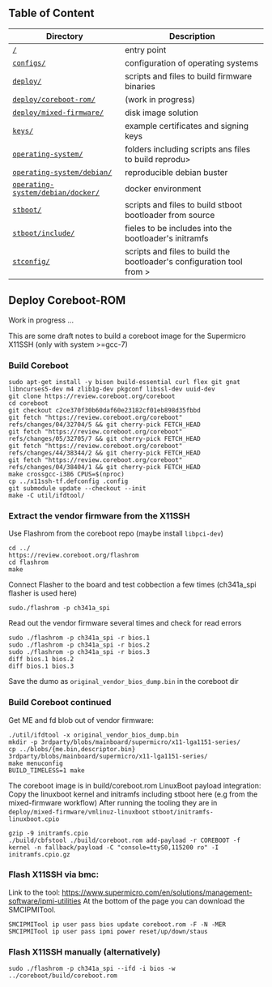 ## Table of Content
Directory | Description
------------ | -------------
[`/`](../../README.md#scripts) | entry point
[`configs/`](../../configs/README.md#configs) | configuration of operating systems
[`deploy/`](../README.md#deploy) | scripts and files to build firmware binaries
[`deploy/coreboot-rom/`](README.md#deploy-coreboot-rom) | (work in progress)
[`deploy/mixed-firmware/`](../mixed-firmware/README.md#deploy-mixed-firmware) | disk image solution
[`keys/`](../../keys/README.md#keys) | example certificates and signing keys
[`operating-system/`](../../operating-system/README.md#operating-system) | folders including scripts ans files to build reprodu>
[`operating-system/debian/`](../../operating-system/debian/README.md#operating-system-debian) | reproducible debian buster
[`operating-system/debian/docker/`](../../operating-system/debian/docker/README.md#operating-system-debian-docker) | docker environment
[`stboot/`](../../stboot/README.md#stboot) | scripts and files to build stboot bootloader from source
[`stboot/include/`](../../stboot/include/README.md#stboot-include) | fieles to be includes into the bootloader's initramfs
[`stconfig/`](../../stconfig/README.md#stconfig) | scripts and files to build the bootloader's configuration tool from >

## Deploy Coreboot-ROM
Work in progress ...

This are some draft notes to build a coreboot image for the Supermicro X11SSH (only with system >=gcc-7)

### Build Coreboot
```
sudo apt-get install -y bison build-essential curl flex git gnat libncurses5-dev m4 zlib1g-dev pkgconf libssl-dev uuid-dev
git clone https://review.coreboot.org/coreboot
cd coreboot
git checkout c2ce370f30b60daf60e23182cf01eb898d35fbbd
git fetch "https://review.coreboot.org/coreboot" refs/changes/04/32704/5 && git cherry-pick FETCH_HEAD
git fetch "https://review.coreboot.org/coreboot" refs/changes/05/32705/7 && git cherry-pick FETCH_HEAD
git fetch "https://review.coreboot.org/coreboot" refs/changes/44/38344/2 && git cherry-pick FETCH_HEAD
git fetch "https://review.coreboot.org/coreboot" refs/changes/04/38404/1 && git cherry-pick FETCH_HEAD
make crossgcc-i386 CPUS=$(nproc)
cp ../x11ssh-tf.defconfig .config
git submodule update --checkout --init
make -C util/ifdtool/
```
### Extract the vendor firmware from the X11SSH
Use Flashrom from the coreboot repo (maybe install `libpci-dev`)
```
cd ../
https://review.coreboot.org/flashrom
cd flashrom
make
```
Connect Flasher to the board and test cobbection a few times (ch341a_spi flasher is used here)
```
sudo./flashrom -p ch341a_spi
```
Read out the vendor firmware several times and check for read errors
```
sudo ./flashrom -p ch341a_spi -r bios.1
sudo ./flashrom -p ch341a_spi -r bios.2
sudo ./flashrom -p ch341a_spi -r bios.3
diff bios.1 bios.2
diff bios.1 bios.3
```
Save the dumo as `original_vendor_bios_dump.bin` in the coreboot dir

### Build Coreboot continued
Get ME and fd blob out of vendor firmware:
```
./util/ifdtool -x original_vendor_bios_dump.bin
mkdir -p 3rdparty/blobs/mainboard/supermicro/x11-lga1151-series/
cp ../blobs/{me.bin,descriptor.bin} 3rdparty/blobs/mainboard/supermicro/x11-lga1151-series/
make menuconfig
BUILD_TIMELESS=1 make
```
The coreboot image is in build/coreboot.rom
LinuxBoot payload integration:
Copy the linuxboot kernel and initramfs including stboot here (e.g from the mixed-firmware workflow)
After running the tooling they are in 
`deploy/mixed-firmware/vmlinuz-linuxboot`
`stboot/initramfs-linuxboot.cpio`

```
gzip -9 initramfs.cpio
./build/cbfstool ./build/coreboot.rom add-payload -r COREBOOT -f kernel -n fallback/payload -C "console=ttyS0,115200 ro" -I initramfs.cpio.gz
```
### Flash X11SSH via bmc:
Link to the tool: https://www.supermicro.com/en/solutions/management-software/ipmi-utilities
At the bottom of the page you can download the SMCIPMITool.
```
SMCIPMITool ip user pass bios update coreboot.rom -F -N -MER
SMCIPMITool ip user pass ipmi power reset/up/down/staus
```

### Flash X11SSH manually (alternatively)
```
sudo ./flashrom -p ch341a_spi --ifd -i bios -w ../coreboot/build/coreboot.rom
```
